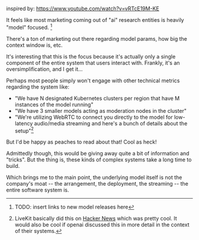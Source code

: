inspired by: https://www.youtube.com/watch?v=vRTcE19M-KE

It feels like most marketing coming out of "ai" research entities is heavily
"model" focused. [^1]

There's a ton of marketing out there regarding model params,
how big the context window is, etc.

It's interesting that this is the focus because it's actually only a single component
of the entire system that users interact with. Frankly, it's an oversimplification, and
I get it...

Perhaps most people simply won't engage with other technical metrics regarding the system like:

- "We have N designated Kubernetes clusters per region that have M instances of the model running"
- "We have 3 smaller models acting as moderation nodes in the cluster"
- "We're utilizing WebRTC to connect you directly to the model for low-latency audio/media streaming and here's a bunch of details about the setup"[^2]

But I'd be happy as peaches to read about that! Cool as heck!

Admittedly though, this would be giving away quite a bit of information and "tricks". But the thing is,
these kinds of complex systems take a long time to build.

Which brings me to the main point, the underlying model itself is not the company's moat --
the arrangement, the deployment, the streaming -- the entire software system is.

[^1]: TODO: insert links to new model releases here

[^2]: LiveKit basically did this on [Hacker News](https://news.ycombinator.com/item?id=41743327) which was pretty cool. It would also be cool if openai discussed this in more detail in the context of their systems.
